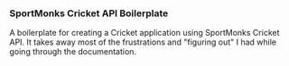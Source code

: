 ### SportMonks Cricket API Boilerplate

A boilerplate for creating a Cricket application using SportMonks Cricket API. It takes away most of the frustrations and "figuring out" I had while going through the documentation.